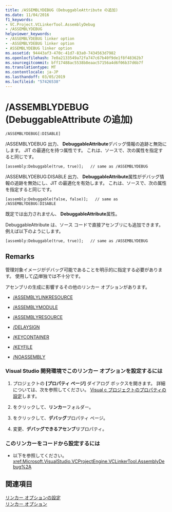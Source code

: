 ```yaml
---
title: /ASSEMBLYDEBUG (DebuggableAttribute の追加)
ms.date: 11/04/2016
f1_keywords:
- VC.Project.VCLinkerTool.AssemblyDebug
- /ASSEMBLYDEBUG
helpviewer_keywords:
- /ASSEMBLYDEBUG linker option
- -ASSEMBLYDEBUG linker option
- ASSEMBLYDEBUG linker option
ms.assetid: 94443af3-470c-41d7-83a0-7434563d7982
ms.openlocfilehash: 7e0a2133549a72fa747c67b40f9de1f8f48362b7
ms.sourcegitcommit: bff17488ac5538b8eaac57156a4d6f06b37d6b7f
ms.translationtype: MT
ms.contentlocale: ja-JP
ms.lasthandoff: 03/05/2019
ms.locfileid: "57426538"
---
```

# <a name="assemblydebug-add-debuggableattribute"></a>/ASSEMBLYDEBUG (DebuggableAttribute の追加)

```
/ASSEMBLYDEBUG[:DISABLE]
```

/ASSEMBLYDEBUG 出力、 **DebuggableAttribute**デバッグ情報の追跡と無効にします。 JIT の最適化を持つ属性です。 これは、ソースで、次の属性を指定すると同じです。

```
[assembly:Debuggable(true, true)];   // same as /ASSEMBLYDEBUG
```

/ASSEMBLYDEBUG:DISABLE 出力、 **DebuggableAttribute**属性がデバッグ情報の追跡を無効にし、JIT の最適化を有効します。 これは、ソースで、次の属性を指定すると同じです。

```
[assembly:Debuggable(false, false)];   // same as /ASSEMBLYDEBUG:DISABLE
```

既定では出力されません、 **DebuggableAttribute**属性。

DebuggableAttribute は、ソース コードで直接アセンブリにも追加できます。 例えば以下のようにします。

```
[assembly:Debuggable(true, true)];   // same as /ASSEMBLYDEBUG
```

## <a name="remarks"></a>Remarks

管理対象イメージがデバッグ可能であることを明示的に指定する必要があります。 使用して[/Zi](../../build/reference/z7-zi-zi-debug-information-format.md)単独では不十分です。

アセンブリの生成に影響するその他のリンカー オプションがあります。

- [/ASSEMBLYLINKRESOURCE](../../build/reference/assemblylinkresource-link-to-dotnet-framework-resource.md)

- [/ASSEMBLYMODULE](../../build/reference/assemblymodule-add-a-msil-module-to-the-assembly.md)

- [/ASSEMBLYRESOURCE](../../build/reference/assemblyresource-embed-a-managed-resource.md)

- [/DELAYSIGN](../../build/reference/delaysign-partially-sign-an-assembly.md)

- [/KEYCONTAINER](../../build/reference/keycontainer-specify-a-key-container-to-sign-an-assembly.md)

- [/KEYFILE](../../build/reference/keyfile-specify-key-or-key-pair-to-sign-an-assembly.md)

- [/NOASSEMBLY](../../build/reference/noassembly-create-a-msil-module.md)

### <a name="to-set-this-linker-option-in-the-visual-studio-development-environment"></a>Visual Studio 開発環境でこのリンカー オプションを設定するには

1. プロジェクトの **[プロパティ ページ]** ダイアログ ボックスを開きます。 詳細については、次を参照してください。 [Visual c プロジェクトのプロパティの設定](../../ide/working-with-project-properties.md)します。

1. をクリックして、**リンカー**フォルダー。

1. をクリックして、**デバッグ**プロパティ ページ。

1. 変更、**デバッグできるアセンブリ**プロパティ。

### <a name="to-set-this-linker-option-programmatically"></a>このリンカーをコードから設定するには

- 以下を参照してください。<xref:Microsoft.VisualStudio.VCProjectEngine.VCLinkerTool.AssemblyDebug%2A>

## <a name="see-also"></a>関連項目

[リンカー オプションの設定](../../build/reference/setting-linker-options.md)<br/>
[リンカー オプション](../../build/reference/linker-options.md)
